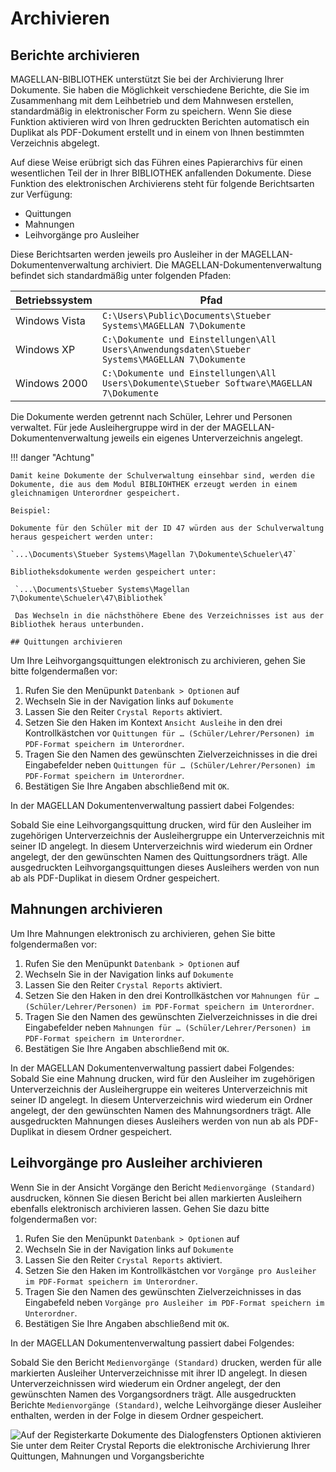 # Archivieren

## Berichte archivieren

MAGELLAN-BIBLIOTHEK unterstützt Sie bei der Archivierung Ihrer Dokumente. Sie haben die Möglichkeit verschiedene Berichte, die Sie im Zusammenhang mit dem Leihbetrieb und dem Mahnwesen erstellen, standardmäßig in elektronischer Form zu speichern. Wenn Sie diese Funktion aktivieren wird von Ihren gedruckten Berichten automatisch ein Duplikat als PDF-Dokument erstellt und in einem von Ihnen bestimmten Verzeichnis abgelegt.

Auf diese Weise erübrigt sich das Führen eines Papierarchivs für einen wesentlichen Teil der in Ihrer BIBLIOTHEK anfallenden Dokumente.
Diese Funktion des elektronischen Archivierens steht für folgende Berichtsarten zur Verfügung:

* Quittungen
* Mahnungen
* Leihvorgänge pro Ausleiher

Diese Berichtsarten werden jeweils pro Ausleiher in der MAGELLAN-Dokumentenverwaltung archiviert. Die MAGELLAN-Dokumentenverwaltung befindet sich standardmäßig unter folgenden Pfaden:

| Betriebssystem | Pfad                                                  |
| -------------- |------------------------------------------- |
| Windows Vista  | `C:\Users\Public\Documents\Stueber Systems\MAGELLAN 7\Dokumente`                                |
| Windows XP     | `C:\Dokumente und Einstellungen\All Users\Anwendungsdaten\Stueber Systems\MAGELLAN 7\Dokumente` |
| Windows 2000   | `C:\Dokumente und Einstellungen\All Users\Dokumente\Stueber Software\MAGELLAN 7\Dokumente`         |

Die Dokumente werden getrennt nach Schüler, Lehrer und Personen verwaltet. Für jede Ausleihergruppe wird in der der MAGELLAN-Dokumentenverwaltung jeweils ein eigenes Unterverzeichnis angelegt.


!!! danger "Achtung"

    Damit keine Dokumente der Schulverwaltung einsehbar sind, werden die Dokumente, die aus dem Modul BIBLIOHTHEK erzeugt werden in einem gleichnamigen Unterordner gespeichert. 

    Beispiel: 
    
    Dokumente für den Schüler mit der ID 47 würden aus der Schulverwaltung heraus gespeichert werden unter:
    
    `...\Documents\Stueber Systems\Magellan 7\Dokumente\Schueler\47`

    Bibliotheksdokumente werden gespeichert unter:

     `...\Documents\Stueber Systems\Magellan 7\Dokumente\Schueler\47\Bibliothek`
     
     Das Wechseln in die nächsthöhere Ebene des Verzeichnisses ist aus der Bibliothek heraus unterbunden.
    
    ## Quittungen archivieren

Um Ihre Leihvorgangsquittungen elektronisch zu archivieren, gehen Sie bitte folgendermaßen vor:

1. Rufen Sie den Menüpunkt `Datenbank > Optionen` auf
2. Wechseln Sie in der Navigation links auf `Dokumente`
3. Lassen Sie den Reiter `Crystal Reports` aktiviert.
4. Setzen Sie den Haken im Kontext `Ansicht Ausleihe` in den drei Kontrollkästchen vor `Quittungen für … (Schüler/Lehrer/Personen) im PDF-Format speichern im Unterordner`.
5. Tragen Sie den Namen des gewünschten Zielverzeichnisses in die drei Eingabefelder neben `Quittungen für … (Schüler/Lehrer/Personen) im PDF-Format speichern im Unterordner`.
6. Bestätigen Sie Ihre Angaben abschließend mit `OK`.

In der MAGELLAN Dokumentenverwaltung passiert dabei Folgendes:

Sobald Sie eine Leihvorgangsquittung drucken, wird für den Ausleiher im zugehörigen Unterverzeichnis der Ausleihergruppe ein Unterverzeichnis mit seiner ID angelegt. In diesem Unterverzeichnis wird wiederum ein Ordner angelegt, der den gewünschten Namen des Quittungsordners trägt. Alle ausgedruckten Leihvorgangsquittungen dieses Ausleihers werden von nun ab als PDF-Duplikat in diesem Ordner gespeichert.

## Mahnungen archivieren

Um Ihre Mahnungen elektronisch zu archivieren, gehen Sie bitte folgendermaßen vor:

1. Rufen Sie den Menüpunkt `Datenbank > Optionen` auf
2. Wechseln Sie in der Navigation links auf `Dokumente`
3. Lassen Sie den Reiter `Crystal Reports` aktiviert.
4. Setzen Sie den Haken in den drei Kontrollkästchen vor `Mahnungen für … (Schüler/Lehrer/Personen) im PDF-Format speichern im Unterordner`.
5. Tragen Sie den Namen des gewünschten Zielverzeichnisses in die drei Eingabefelder neben `Mahnungen für … (Schüler/Lehrer/Personen) im PDF-Format speichern im Unterordner`.
6. Bestätigen Sie Ihre Angaben abschließend mit `OK`.

In der MAGELLAN Dokumentenverwaltung passiert dabei Folgendes:
Sobald Sie eine Mahnung drucken, wird für den Ausleiher im zugehörigen Unterverzeichnis der Ausleihergruppe ein weiteres Unterverzeichnis mit seiner ID angelegt. In diesem Unterverzeichnis wird wiederum ein Ordner angelegt, der den gewünschten Namen des Mahnungsordners trägt. Alle ausgedruckten Mahnungen dieses Ausleihers werden von nun ab als PDF-Duplikat in diesem Ordner gespeichert.

## Leihvorgänge pro Ausleiher archivieren

Wenn Sie in der Ansicht Vorgänge den Bericht `Medienvorgänge (Standard)` ausdrucken, können Sie diesen Bericht bei allen markierten Ausleihern ebenfalls elektronisch archivieren lassen. Gehen Sie dazu bitte folgendermaßen vor:

1. Rufen Sie den Menüpunkt `Datenbank > Optionen` auf
2. Wechseln Sie in der Navigation links auf `Dokumente`
3. Lassen Sie den Reiter `Crystal Reports` aktiviert.
4. Setzen Sie den Haken im Kontrollkästchen vor `Vorgänge pro Ausleiher im PDF-Format speichern im Unterordner`.
5. Tragen Sie den Namen des gewünschten Zielverzeichnisses in das Eingabefeld neben `Vorgänge pro Ausleiher im PDF-Format speichern im Unterordner`.
6. Bestätigen Sie Ihre Angaben abschließend mit `OK`.

In der MAGELLAN Dokumentenverwaltung passiert dabei Folgendes:

Sobald Sie den Bericht `Medienvorgänge (Standard)` drucken, werden für alle markierten Ausleiher Unterverzeichnisse mit ihrer ID angelegt. In diesen Unterverzeichnissen wird wiederum ein Ordner angelegt, der den gewünschten Namen des Vorgangsordners trägt. Alle ausgedruckten Berichte `Medienvorgänge (Standard)`, welche Leihvorgänge dieser Ausleiher enthalten, werden in der Folge in diesem Ordner gespeichert.

![Auf der Registerkarte `Dokumente` des Dialogfensters `Optionen` aktivieren Sie unter dem Reiter `Crystal Reports` die elektronische Archivierung Ihrer Quittungen, Mahnungen und Vorgangsberichte ](/assets/images/bibliothek/archiv01.png)
